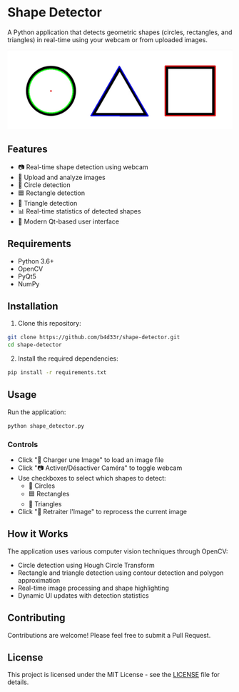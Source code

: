 # Shape Detector

A Python application that detects geometric shapes (circles, rectangles, and triangles) in real-time using your webcam or from uploaded images.

![Shape Detector Demo](demo.png)

## Features

- 📷 Real-time shape detection using webcam
- 📁 Upload and analyze images
- 🔵 Circle detection
- 🟦 Rectangle detection
- 🔺 Triangle detection
- 📊 Real-time statistics of detected shapes
- 🎨 Modern Qt-based user interface

## Requirements

- Python 3.6+
- OpenCV
- PyQt5
- NumPy

## Installation

1. Clone this repository:
```bash
git clone https://github.com/b4d33r/shape-detector.git
cd shape-detector
```

2. Install the required dependencies:
```bash
pip install -r requirements.txt
```

## Usage

Run the application:
```bash
python shape_detector.py
```

### Controls

- Click "📁 Charger une Image" to load an image file
- Click "📷 Activer/Désactiver Caméra" to toggle webcam
- Use checkboxes to select which shapes to detect:
  - 🔵 Circles
  - 🟦 Rectangles
  - 🔺 Triangles
- Click "🔄 Retraiter l'Image" to reprocess the current image

## How it Works

The application uses various computer vision techniques through OpenCV:
- Circle detection using Hough Circle Transform
- Rectangle and triangle detection using contour detection and polygon approximation
- Real-time image processing and shape highlighting
- Dynamic UI updates with detection statistics

## Contributing

Contributions are welcome! Please feel free to submit a Pull Request.

## License

This project is licensed under the MIT License - see the [LICENSE](LICENSE) file for details. 
